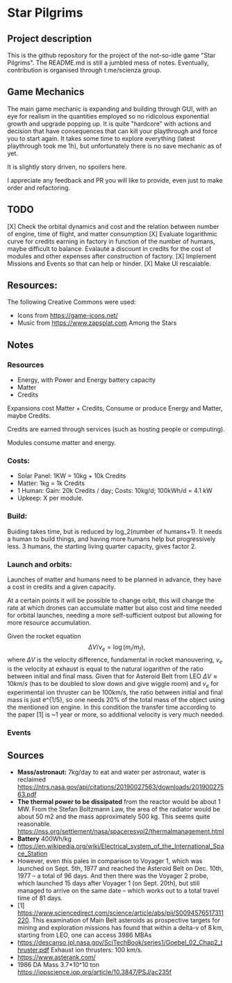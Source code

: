 # Star Pilgrims

## Project description

This is the github repository for the project of the not-so-idle game "Star Pilgrims".
The README.md is still a jumbled mess of notes. Eventually, contribution is organised through t.me/scienza group.

## Game Mechanics

The main game mechanic is expanding and building through GUI, with an eye for realism in the quantities employed so no ridicolous exponential growth and upgrade popping up. It is quite "hardcore" with actions and decision that have consequences that can kill your playthrough and force you to start again. 
It takes some time to explore everything (latest playthrough took me 1h), but unfortunately there is no save mechanic as of yet.

It is slightly story driven, no spoilers here.

I appreciate any feedback and PR you will like to provide, even just to make order and refactoring.

## TODO

[X] Check the orbital dynamics and cost and the relation between number of engine, time of flight, and matter consumption
[X] Evaluate logarithmic curve for credits earning in factory in function of the number of humans, maybe difficult to balance. Evalaute a discount in credits for the cost of modules and other expenses after construction of factory.
[X] Implement Missions and Events so that can help or hinder.
[X] Make UI rescalable.

## Resources:

The following Creative Commons were used:

- Icons from https://game-icons.net/
- Music from https://www.zapsplat.com Among the Stars
## Notes

### Resources

- Energy, with Power and Energy battery capacity
- Matter
- Credits

Expansions cost Matter + Credits, Consume or produce Energy and Matter, maybe Credits.

Credits are earned through services (such as hosting people or computing).

Modules consume matter and energy.

### Costs:
	
- Solar Panel: 1KW = 10kg + 10k Credits
- Matter: 1kg = 1k Credits
- 1 Human: Gain: 20k Credits / day; Costs: 10kg/d; 100kWh/d = 4.1 kW
- Upkeep: X per module.

### Build:

Buiding takes time, but is reduced by log_2(number of humans+1). It needs a human to build things, and having more humans help but progressively less. 3 humans, the starting living quarter capacity, gives factor 2.

### Launch and orbits:

Launches of matter and humans need to be planned in advance, they have a cost in credits and a given capacity.

At a certain points it will be possible to change orbit, this will change the rate at which drones can accumulate matter but also cost and time needed for orbital launches, needing a more self-sufficient outpost but allowing for more resource accumulation.

Given the rocket equation
$$ \Delta V/v_e = \log (m_i/m_f),$$
where $\Delta V$ is the velocity difference, fundamental in rocket manouvering, $v_e$ is the velocity at exhaust is equal to the natural logarithm of the ratio between initial and final mass.
Given that for Asteroid Belt from LEO $\Delta V \approx 10 km/s$ (has to be doubled to slow down and give wiggle room) and $v_e$ for experimental ion thruster can be 100km/s, the ratio between initial and final mass is just e^{1/5}, so one needs 20% of the total mass of the object using the mentioned ion engine. In this condition the transfer time according to the paper [1] is ~1 year or more, so additional velocity is very much needed.

### Events

## Sources

- **Mass/astronaut:** 7kg/day to eat and water per astronaut, water is reclaimed
https://ntrs.nasa.gov/api/citations/20190027563/downloads/20190027563.pdf
- **The thermal power to be dissipated** from the reactor would be about 1 MW. From the Stefan Boltzmann Law, the area of the radiator would be about 50 m2 and the mass approximately 500 kg. This seems quite reasonable.
https://nss.org/settlement/nasa/spaceresvol2/thermalmanagement.html
- **Battery** 400Wh/kg
- https://en.wikipedia.org/wiki/Electrical_system_of_the_International_Space_Station
- However, even this pales in comparison to Voyager 1, which was launched on Sept. 5th, 1977 and reached the Asteroid Belt on Dec. 10th, 1977 – a total of 96 days. And then there was the Voyager 2 probe, which launched 15 days after Voyager 1 (on Sept. 20th), but still managed to arrive on the same date – which works out to a total travel time of 81 days.
- [1] https://www.sciencedirect.com/science/article/abs/pii/S0094576517311220. This examination of Main Belt asteroids as prospective targets for mining and exploration missions has found that within a delta-v of 8 km, starting from LEO, one can access 3986 MBAs
- https://descanso.jpl.nasa.gov/SciTechBook/series1/Goebel_02_Chap2_thruster.pdf Exhaust ion thrusters: 100 km/s.
- https://www.asterank.com/
- 1986 DA Mass 3.7*10^10 ton https://iopscience.iop.org/article/10.3847/PSJ/ac235f



